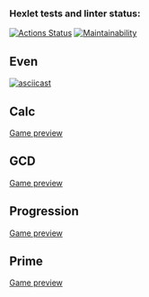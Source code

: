 ### Hexlet tests and linter status:
[![Actions Status](https://github.com/Ahiru77/java-project-61/actions/workflows/hexlet-check.yml/badge.svg)](https://github.com/Ahiru77/java-project-61/actions) [![Maintainability](https://api.codeclimate.com/v1/badges/9628f27bc59465288f25/maintainability)](https://codeclimate.com/github/Ahiru77/java-project-61/maintainability)
## Even
[![asciicast](https://asciinema.org/a/EIwzoMGPxljNkxsXzIbvy2Gx2.svg)](https://asciinema.org/a/EIwzoMGPxljNkxsXzIbvy2Gx2)
## Calc
[Game preview](https://asciinema.org/a/ufzWb4pSVwGKlVWkOdRXZ7NnN)
## GCD
[Game preview](https://asciinema.org/a/29ySk6dPNv5xjGLJk6R2S6lCR)
## Progression
[Game preview](https://asciinema.org/a/qQalpZGp1le1uE4iB7W2TI5Oa)
## Prime
[Game preview](https://asciinema.org/a/V94d6P9AGfOweC30MxH0OHizz)
